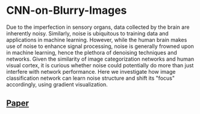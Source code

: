 # CNN-on-Blurry-Images

Due to the imperfection in sensory organs, data collected by the brain are inherently noisy. Similarly, noise is ubiquitous to training data and applications in machine learning. However, while the human brain makes use of noise to enhance signal processing, noise is generally frowned upon in machine learning, hence the plethora of denoising techniques and networks. Given the similarity of image categorization networks and human visual cortex, it is curious whether noise could potentially do more than just interfere with network performance. Here we investigate how image classification network can learn noise structure and shift its "focus" accordingly, using gradient visualization.

## [Paper](413_Project_Proposal.pdf)
